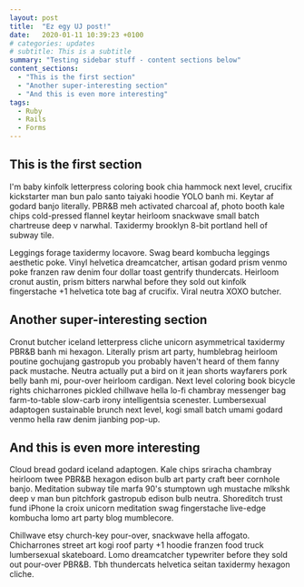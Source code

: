 ```yaml
---
layout: post
title:  "Ez egy UJ post!"
date:   2020-01-11 10:39:23 +0100
# categories: updates
# subtitle: This is a subtitle
summary: "Testing sidebar stuff - content sections below"
content_sections:
  - "This is the first section"
  - "Another super-interesting section"
  - "And this is even more interesting"
tags:
  - Ruby
  - Rails
  - Forms
---
```


<div>
  <h2 class="mt-12 text-4xl mb-6 font-bold leading-9 text-gray-800 section-title">
    <span id="section-1"></span>
    This is the first section
  </h2>
  
  <p>
  I'm baby kinfolk letterpress coloring book chia hammock next level, crucifix kickstarter man bun palo santo taiyaki hoodie YOLO banh mi. Keytar af godard banjo literally. PBR&B meh activated charcoal af, photo booth kale chips cold-pressed flannel keytar heirloom snackwave small batch chartreuse deep v narwhal. Taxidermy brooklyn 8-bit portland hell of subway tile.
  </p>
  
  <p>
  Leggings forage taxidermy locavore. Swag beard kombucha leggings aesthetic poke. Vinyl helvetica dreamcatcher, artisan godard prism venmo poke franzen raw denim four dollar toast gentrify thundercats. Heirloom cronut austin, prism bitters narwhal before they sold out kinfolk fingerstache +1 helvetica tote bag af crucifix. Viral neutra XOXO butcher.  
  </p>
</div>

<div>
  <h2 class="mt-12 text-4xl mb-6 font-bold leading-9 text-gray-800 section-title">
    <span id="section-2"></span>
    Another super-interesting section
  </h2>

Cronut butcher iceland letterpress cliche unicorn asymmetrical taxidermy PBR&B banh mi hexagon. Literally prism art party, humblebrag heirloom poutine gochujang gastropub you probably haven't heard of them fanny pack mustache. Neutra actually put a bird on it jean shorts wayfarers pork belly banh mi, pour-over heirloom cardigan. Next level coloring book bicycle rights chicharrones pickled chillwave hella lo-fi chambray messenger bag farm-to-table slow-carb irony intelligentsia scenester. Lumbersexual adaptogen sustainable brunch next level, kogi small batch umami godard venmo hella raw denim jianbing pop-up.
</div>

<div>
  <h2 class="mt-12 text-4xl mb-6 font-bold leading-9 text-gray-800 section-title">
    <span id="section-3"></span>
    And this is even more interesting
  </h2>

  Cloud bread godard iceland adaptogen. Kale chips sriracha chambray heirloom twee PBR&B hexagon edison bulb art party craft beer cornhole banjo. Meditation subway tile marfa 90's stumptown ugh mustache mlkshk deep v man bun pitchfork gastropub edison bulb neutra. Shoreditch trust fund iPhone la croix unicorn meditation swag fingerstache live-edge kombucha lomo art party blog mumblecore.

Chillwave etsy church-key pour-over, snackwave hella affogato. Chicharrones street art kogi roof party +1 hoodie franzen food truck lumbersexual skateboard. Lomo dreamcatcher typewriter before they sold out pour-over PBR&B. Tbh thundercats helvetica seitan taxidermy hexagon cliche.
</div>